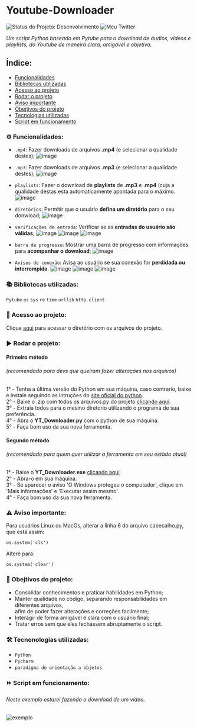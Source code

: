# Youtube-Downloader
![Status do Projeto: Desenvolvimento](https://img.shields.io/badge/Status-Desenvolvimento-brightgreen)
![Meu Twitter](https://img.shields.io/twitter/url?label=%40W3SL3N&style=social&url=https%3A%2F%2Ftwitter.com%2FW3SL3N)

*Um script Python baseado em Pytube para o download de áudios, vídeos e playlists, do Youtube de maneira clara, amigável e objetiva.*

## Índice:
- [Funcionalidades](https://github.com/W3SL3N/Youtube-Downloader/blob/main/README.md#gear-funcionalidades)
- [Bibliotecas utilizadas](https://github.com/W3SL3N/Youtube-Downloader/blob/main/README.md#books-bibliotecas-utilizadas)
- [Acesso ao projeto](https://github.com/W3SL3N/Youtube-Downloader/blob/main/README.md#file_folder-acesso-ao-projeto)
- [Rodar o projeto](https://github.com/W3SL3N/Youtube-Downloader/blob/main/README.md#arrow_forward-rodar-o-projeto)
- [Aviso importante](https://github.com/W3SL3N/Youtube-Downloader/blob/main/README.md#warning-aviso-importante)
- [Obejtivos do projeto](https://github.com/W3SL3N/Youtube-Downloader/blob/main/README.md#jigsaw-obejtivos-do-projeto)
- [Tecnologias utilizadas](https://github.com/W3SL3N/Youtube-Downloader/blob/main/README.md#hammer_and_wrench-tecnonologias-utilizadas)
- [Script em funcionamento](https://github.com/W3SL3N/Youtube-Downloader/blob/main/README.md#fast_forward-script-em-funcionamento)

### :gear: Funcionalidades:

- `.mp4`:  Fazer downloads de arquivos **.mp4** (e selecionar a qualidade destes);
![image](https://user-images.githubusercontent.com/108354947/180067412-faa8c1d2-4e1f-4786-b11b-553c71f5963b.png)

- `.mp3`:  Fazer downloads de arquivos **.mp3** (e selecionar a qualidade destes);
![image](https://user-images.githubusercontent.com/108354947/180072545-a1abdf93-c5bf-4b46-8cc1-1802dead4021.png)

- `playlists`:  Fazer o download de **playlists** de **.mp3** e **.mp4** (cuja a qualidade destas está automaticamente apontada para o máximo.
![image](https://user-images.githubusercontent.com/108354947/180073563-b8df7208-4e25-4992-963a-4875216b9e15.png)

- `diretórios`:  Permitir que o usuário **defina um diretório** para o seu donwload;
![image](https://user-images.githubusercontent.com/108354947/180068068-80166cd4-19da-4f7d-9013-bb26395f415c.png)

- `verificações de entrada`:  Verificar se as **entradas do usuário são válidas**; 
![image](https://user-images.githubusercontent.com/108354947/180074013-8d8600f7-c670-4e51-9bf2-6478556a0414.png)
![image](https://user-images.githubusercontent.com/108354947/180074327-ab2e081a-6ed5-4a88-b2c5-715692ee228f.png)
![image](https://user-images.githubusercontent.com/108354947/180074679-85296772-8182-4487-8079-d4dcf1b174be.png)

- `barra de progresso`:  Mostrar uma barra de progresso com informações para **acompanhar o download**;
![image](https://user-images.githubusercontent.com/108354947/180069500-650d5709-9062-422d-888f-4dedc65bdf65.png)

- `Avisos de conexão`:  Avisa ao usuário se sua conexão for **perdidada ou interrompida**.
![image](https://user-images.githubusercontent.com/108354947/180070398-aaff871c-7da2-48ec-8051-4c8ea6ffcda7.png)
![image](https://user-images.githubusercontent.com/108354947/180072901-5e605ff6-7927-4d20-b219-dac5dbf3ae37.png)
![image](https://user-images.githubusercontent.com/108354947/180069032-93a2d97c-ce39-4714-8ead-7e2fe029712a.png)

### :books: Bibliotecas utilizadas:

`Pytube`
`os`
`sys`
`re`
`time`
`urllib`
`http.client`

### :file_folder: Acesso ao projeto:

Clique [aqui](https://github.com/W3SL3N/Youtube-Downloader/tree/main/Youtube%20Downloader) para acessar o diretório com os arquivos do projeto.

### :arrow_forward: Rodar o projeto:

#### Primeiro método 
###### (recomendado para devs que queiram fazer alterações nos arquivos)

1° - Tenha a última versão do Python em sua máquina, caso contrario, baixe e instale seguindo as intruções do [site oficial do python](https://www.python.org/).<br/>
2° - Baixe o .zip com todos os arquivos.py do projeto [clicando aqui](https://github.com/W3SL3N/Youtube-Downloader/raw/main/YT_Downloader.zip).<br/>
3° - Extraia todos para o mesmo diretorio utilizando o programa de sua preferência.<br/>
4° - Abra o **YT_Downloader.py** com o python de sua máquina.<br/>
5° - Faça bom uso da sua nova ferramenta.

#### Segundo método 
###### (recomendado para quem quer utilizar a ferramenta em seu estádo atual)

1° - Baixe o **YT_Downloader.exe** [clicando aqui](https://github.com/W3SL3N/Youtube-Downloader/raw/main/YT_Downloader.exe).<br/>
2° - Abra-o em sua máquina.<br/>
3° - Se aparecer o aviso 'O Windows protegeu o computador', clique em 'Mais informações' e 'Executar assim mesmo'.<br/>
4° - Faça bom uso da sua nova ferramenta.<br/>


### :warning: Aviso importante:

Para usuários Linux ou MacOs, alterar a linha 6 do arquivo cabecalho.py, que está assim:

```
os.system('cls')
```

Altere para:

```
os.system('clear')
```

### :jigsaw: Obejtivos do projeto:

- Consolidar conhecimentos e praticar habilidades em Python;
- Manter qualidade no código, separando responsabilidades em diferentes arquivos, <br/>afim de poder fazer alterações e correções facilmente;
- Interagir de forma amigável e clara com o usuário final;
- Tratar erros sem que eles fechassem abruptamente o script.

### :hammer_and_wrench: Tecnonologias utilizadas:

- `Python`
- `Pycharm`
- `paradigma de orientação a objetos`

### :fast_forward: Script em funcionamento:

###### Neste exemplo estarei fazendo o download de um vídeo.

![exemplo](https://user-images.githubusercontent.com/108354947/179423866-5b611938-d53a-4438-b51a-b496b2ecd1c2.gif)


